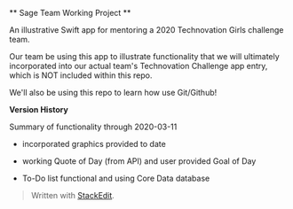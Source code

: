 ** Sage Team Working Project **

An illustrative Swift app for mentoring a 2020 Technovation Girls challenge team.

Our team be using this app to illustrate functionality that we will ultimately incorporated into our actual team's Technovation Challenge app entry, which is NOT included within this repo.

We'll also be using this repo to learn how use Git/Github!

**Version History**

Summary of functionality through 2020-03-11

  + incorporated graphics provided to date

  + working Quote of Day (from API) and user provided Goal of Day

  + To-Do list functional and using Core Data database

> Written with [StackEdit](https://stackedit.io/).
